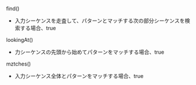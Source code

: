find()
 * 入力シーケンスを走査して、パターンとマッチする次の部分シーケンスを検索する場合、true

lookingAt()
 * 力シーケンスの先頭から始めてパターンをマッチする場合、true

mztches()
 * 入力シーケンス全体とパターンをマッチする場合、true